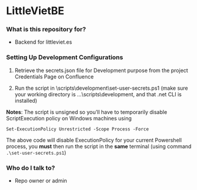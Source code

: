 # LittleVietBE #


### What is this repository for? ###

* Backend for littleviet.es

### Setting Up Development Configurations ###
1. Retrieve the secrets.json file for Development purpose from the project Credentials Page on Confluence

2. Run the script in \scripts\development\set-user-secrets.ps1 (make sure your working directory is ...\scripts\development, and that .net CLI is installed)

**Notes**: The script is unsigned so you'll have to temporarily disable ScriptExecution policy on Windows machines using 
```
Set-ExecutionPolicy Unrestricted -Scope Process -Force
```
The above code will disable ExecutionPolicy for your current Powershell process, you **must** then run the script in the **same** terminal (using command `.\set-user-secrets.ps1`)
### Who do I talk to? ###

* Repo owner or admin
